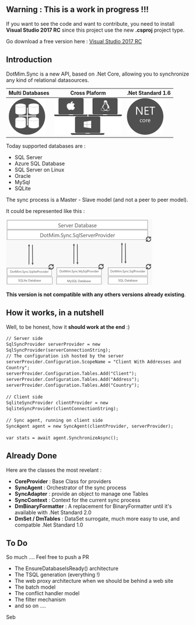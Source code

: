 ## Warning : This is a work in progress !!!

If you want to see the code and want to contribute, you need to install **Visual Studio 2017 RC** since this project use the new **.csproj** project type.

Go download a free version here : [Visual Studio 2017 RC](https://www.visualstudio.com/fr/vs/visual-studio-2017-rc/)

## Introduction

DotMim.Sync is a new API, based on .Net Core, allowing you to synchronize any kind of relational datasources.


Multi Databases | Cross Plaform |  .Net Standard 1.6 
-------------|---------------------|--------------------
![](Assets/CrossPlatform.png) | ![](Assets/MultiOS.png) | ![](Assets/NetCore.png) 


Today supported databases are  :
* SQL Server
* Azure SQL Database
* SQL Server on Linux
* Oracle
* MySql
* SQLite

The sync process is a Master - Slave model (and not a peer to peer model).

It could be represented like this :

![](Assets/Schema01.png)

**This version is not compatible with any others versions already existing**.


## How it works, in a nutshell

Well, to be honest, how it **should work at the end** :)

    // Server side
    SqlSyncProvider serverProvider = new SqlSyncProvider(serverConnectionString);
    // The configuration ish hosted by the server
    serverProvider.Configuration.ScopeName = "Client With Addresses and Country";
    serverProvider.Configuration.Tables.Add("Client");
    serverProvider.Configuration.Tables.Add("Address");
    serverProvider.Configuration.Tables.Add("Country");

    // Client side
    SqliteSyncProvider clientProvider = new SqliteSyncProvider(clientConnectionString);

    // Sync agent, running on client side
    SyncAgent agent = new SyncAgent(clientProvider, serverProvider);
    
    var stats = await agent.SynchronizeAsync();


## Already Done

Here are the classes the most revelant :

* **CoreProvider** : Base Class for providers
* **SyncAgent** : Orchestrator of the sync process
* **SyncAdapter** : provide an object to manage one Tables
* **SyncContext** : Context for the current sync process
* **DmBinaryFormatter** : A replacement for BinaryFormatter until it's available with .Net Standard 2.0
* **DmSet / DmTables** : DataSet surrogate, much more easy to use, and compatble .Net Standard 1.0


## To Do

So much .... Feel free to push a PR

* The EnsureDatabaseIsReady() architecture
* The TSQL generation (everything !)
* The web proxy architecture when we should be behind a web site
* The batch model
* The conflict handler model
* The filter mechanism
* and so on ....


Seb